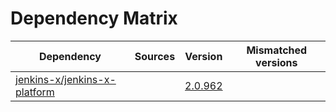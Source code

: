 # Dependency Matrix

Dependency | Sources | Version | Mismatched versions
---------- | ------- | ------- | -------------------
[jenkins-x/jenkins-x-platform](https://github.com/jenkins-x/jenkins-x-platform.git) |  | [2.0.962](https://github.com/jenkins-x/jenkins-x-platform/releases/tag/v2.0.962) | 
